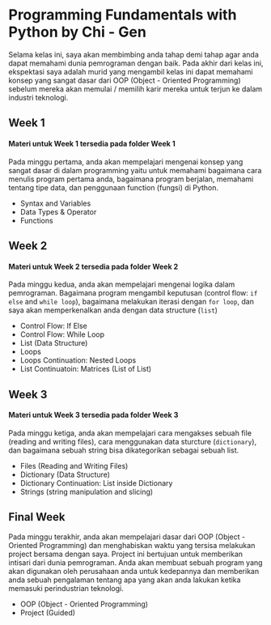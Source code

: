 # Programming Fundamentals with Python by Chi - Gen
Selama kelas ini, saya akan membimbing anda tahap demi tahap agar anda dapat memahami dunia pemrograman dengan baik. Pada akhir dari kelas ini, ekspektasi saya adalah murid yang mengambil kelas ini dapat memahami konsep yang sangat dasar dari OOP (Object - Oriented Programming) sebelum mereka akan memulai / memilih karir mereka untuk terjun ke dalam industri teknologi. 

## Week 1
#### Materi untuk Week 1 tersedia pada folder Week 1
Pada minggu pertama, anda akan mempelajari mengenai konsep yang sangat dasar di dalam programming yaitu untuk memahami bagaimana cara menulis program pertama anda, bagaimana program berjalan, memahami tentang tipe data, dan penggunaan function (fungsi) di Python.
- Syntax and Variables
- Data Types & Operator
- Functions

## Week 2
#### Materi untuk Week 2 tersedia pada folder Week 2
Pada minggu kedua, anda akan mempelajari mengenai logika dalam pemrograman. Bagaimana program mengambil keputusan (control flow: `if else` and `while loop`), bagaimana melakukan iterasi dengan `for loop`, dan saya akan memperkenalkan anda dengan data structure (`list`)
- Control Flow: If Else
- Control Flow: While Loop
- List (Data Structure)
- Loops
- Loops Continuation: Nested Loops
- List Continuatoin: Matrices (List of List)

## Week 3
#### Materi untuk Week 3 tersedia pada folder Week 3
Pada minggu ketiga, anda akan mempelajari cara mengakses sebuah file (reading and writing files), cara menggunakan data sturcture (`dictionary`), dan bagaimana sebuah string bisa dikategorikan sebagai sebuah list.
- Files (Reading and Writing Files)
- Dictionary (Data Structure)
- Dictionary Continuation: List inside Dictionary
- Strings (string manipulation and slicing)

## Final Week
Pada minggu terakhir, anda akan mempelajari dasar dari OOP (Object - Oriented Programming) dan menghabiskan waktu yang tersisa melakukan project bersama dengan saya. Project ini bertujuan untuk memberikan intisari dari dunia pemrograman. Anda akan membuat sebuah program yang akan digunakan oleh perusahaan anda untuk kedepannya dan memberikan anda sebuah pengalaman tentang apa yang akan anda lakukan ketika memasuki perindustrian teknologi.
- OOP (Object - Oriented Programming)
- Project (Guided)
